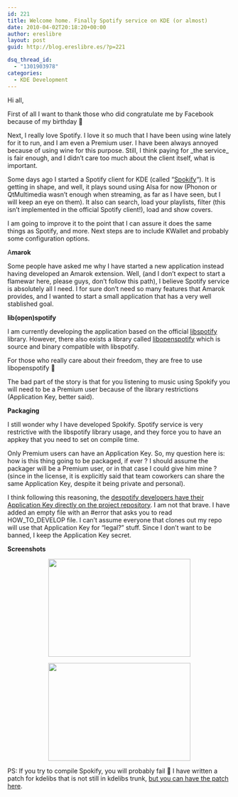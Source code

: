 ```yaml
---
id: 221
title: Welcome home. Finally Spotify service on KDE (or almost)
date: 2010-04-02T20:18:20+00:00
author: ereslibre
layout: post
guid: http://blog.ereslibre.es/?p=221

dsq_thread_id:
  - "1301903978"
categories:
  - KDE Development
---
```

Hi all,

First of all I want to thank those who did congratulate me by Facebook because of my birthday 🙂

Next, I really love Spotify. I love it so much that I have been using wine lately for it to run, and I am even a Premium user. I have been always annoyed because of using wine for this purpose. Still, I think paying for \_the service\_ is fair enough, and I didn&#8217;t care too much about the client itself, what is important.

Some days ago I started a Spotify client for KDE (called &#8220;<a href="http://www.gitorious.org/spokify" target="_blank">Spokify</a>&#8220;). It is getting in shape, and well, it plays sound using Alsa for now (Phonon or QtMultimedia wasn&#8217;t enough when streaming, as far as I have seen, but I will keep an eye on them). It also can search, load your playlists, filter (this isn&#8217;t implemented in the official Spotify client!), load and show covers.

I am going to improve it to the point that I can assure it does the same things as Spotify, and more. Next steps are to include KWallet and probably some configuration options.

A**marok**

Some people have asked me why I have started a new application instead having developed an Amarok extension. Well, (and I don&#8217;t expect to start a flamewar here, please guys, don&#8217;t follow this path), I believe Spotify service is absolutely all I need. I for sure don&#8217;t need so many features that Amarok provides, and I wanted to start a small application that has a very well stablished goal.

**lib(open)spotify**

I am currently developing the application based on the official <a href="http://developer.spotify.com/en/libspotify/overview/" target="_blank">libspotify</a> library. However, there also exists a library called <a href="http://github.com/noahwilliamsson/openspotify/tree/master/libopenspotify/" target="_blank">libopenspotify</a> which is source and binary compatible with libspotify.

For those who really care about their freedom, they are free to use libopenspotify 🙂

The bad part of the story is that for you listening to music using Spokify you will need to be a Premium user because of the library restrictions (Application Key, better said).

**Packaging**

I still wonder why I have developed Spokify. Spotify service is very restrictive with the libspotify library usage, and they force you to have an appkey that you need to set on compile time.

Only Premium users can have an Application Key. So, my question here is: how is this thing going to be packaged, if ever ? I should assume the packager will be a Premium user, or in that case I could give him mine ? (since in the license, it is explicitly said that team coworkers can share the same Application Key, despite it being private and personal).

I think following this reasoning, the <a href="http://despotify.svn.sourceforge.net/viewvc/despotify/src/clients/libspotify-test/appkey.h?revision=304&view=markup" target="_blank">despotify developers have their Application Key directly on the project repository</a>. I am not that brave. I have added an empty file with an #error that asks you to read HOW\_TO\_DEVELOP file. I can&#8217;t assume everyone that clones out my repo will use that Application Key for &#8220;legal?&#8221; stuff. Since I don&#8217;t want to be banned, I keep the Application Key secret.

**Screenshots**

<p style="text-align: center;">
  <a href="http://media.ereslibre.es/2010/04/spokify1.png"><img class="aligncenter" src="http://media.ereslibre.es/2010/04/spokify1.png" alt="" width="320" height="220" /></a>
</p>

<p style="text-align: center;">
  <a href="http://media.ereslibre.es/2010/04/spokify2.png"><img class="aligncenter" src="http://media.ereslibre.es/2010/04/spokify2.png" alt="" width="320" height="220" /></a>
</p>

<p style="text-align: left;">
  PS: If you try to compile Spokify, you will probably fail 🙂 I have written a patch for kdelibs that is not still in kdelibs trunk, <a href="http://media.ereslibre.es/2010/04/kdelibs.diff" target="_blank">but you can have the patch here</a>.
</p>